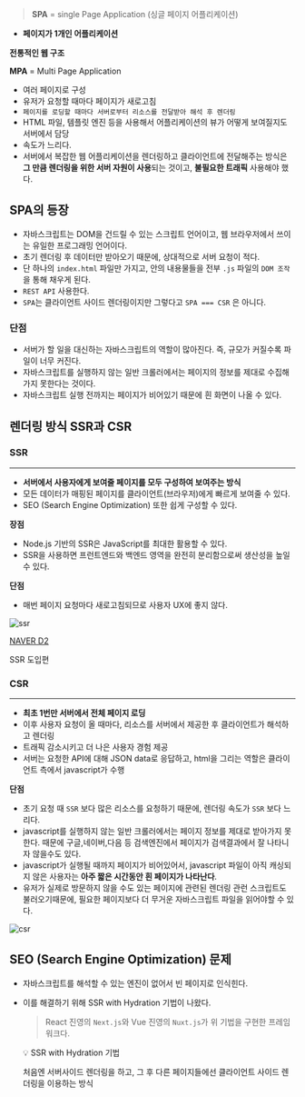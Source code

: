 > **SPA** = single Page Application (싱글 페이지 어플리케이션)

- **페이지가 1개인 어플리케이션**

**전통적인 웹 구조**

**MPA** = Multi Page Application

- 여러 페이지로 구성
- 유저가 요청할 때마다 페이지가 새로고침
- `페이지를 로딩할 때마다 서버로부터 리소스를 전달받아 해석 후 렌더링`
- HTML 파일, 템플릿 엔진 등을 사용해서 어플리케이션의 뷰가 어떻게 보여질지도 서버에서 담당
- 속도가 느리다.
- 서버에서 복잡한 웹 어플리케이션을 렌더링하고 클라이언트에 전달해주는 방식은 **그 만큼 렌더링을 위한 서버 자원이 사용**되는 것이고, **불필요한 트래픽** 사용해야 했다.

## SPA의 등장

- 자바스크립트는 DOM을 건드릴 수 있는 스크립트 언어이고, 웹 브라우저에서 쓰이는 유일한 프로그래밍 언어이다.
- 초기 렌더링 후 데이터만 받아오기 때문에, 상대적으로 서버 요청이 적다.
- 단 하나의 `index.html` 파일만 가지고, 안의 내용물들을 전부 `.js` 파일의 `DOM 조작`을 통해 채우게 된다.
- `REST API` 사용한다.
- `SPA`는 클라이언트 사이드 렌더링이지만 그렇다고 `SPA === CSR` 은 아니다.

### 단점

- 서버가 할 일을 대신하는 자바스크립트의 역할이 많아진다. 즉, 규모가 커질수록 파일이 너무 커진다.
- 자바스크립트를 실행하지 않는 일반 크롤러에서는 페이지의 정보를 제대로 수집해가지 못한다는 것이다.
- 자바스크립트 실행 전까지는 페이지가 비어있기 때문에 흰 화면이 나올 수 있다.

## 렌더링 방식 SSR과 CSR

### SSR

---

- **서버에서 사용자에게 보여줄 페이지를 모두 구성하여 보여주는 방식**
- 모든 데이터가 매핑된 페이지를 클라이언트(브라우저)에게 빠르게 보여줄 수 있다.
- SEO (Search Engine Optimization) 또한 쉽게 구성할 수 있다.

**장점**

- Node.js 기반의 SSR은 JavaScript를 최대한 활용할 수 있다.
- SSR을 사용하면 프런트엔드와 백엔드 영역을 완전히 분리함으로써 생산성을 높일 수 있다.

**단점**

- 매번 페이지 요청마다 새로고침되므로 사용자 UX에 좋지 않다.

![ssr](https://user-images.githubusercontent.com/39365737/153703463-4aed99f4-883d-40bc-8644-24dc91319f6b.png)


[NAVER D2](https://d2.naver.com/helloworld/7804182)

SSR 도입편

### CSR

---

- **최초 1번만 서버에서 전체 페이지 로딩**
- 이후 사용자 요청이 올 때마다, 리소스를 서버에서 제공한 후 클라이언트가 해석하고 렌더링
- 트래픽 감소시키고 더 나은 사용자 경험 제공
- 서버는 요청한 API에 대해 JSON data로 응답하고, html을 그리는 역할은 클라이언트 측에서 javascript가 수행

**단점**

- 초기 요청 때 `SSR` 보다 많은 리소스를 요청하기 때문에, 렌더링 속도가 `SSR` 보다 느리다.
- javascript를 실행하지 않는 일반 크롤러에서는 페이지 정보를 제대로 받아가지 못한다.
  때문에 구글,네이버,다음 등 검색엔진에서 페이지가 검색결과에서 잘 나타니자 않을수도 있다.
- javascript가 실행될 때까지 페이지가 비어있어서, javascript 파일이 아직 캐싱되지 않은 사용자는 **아주 짧은 시간동안 흰 페이지가 나타난다**.
- 유저가 실제로 방문하지 않을 수도 있는 페이지에 관련된 렌더링 관런 스크립트도 불러오기때문에, 필요한 페이지보다 더 무거운 자바스크립트 파일을 읽어야할 수 있다.

![csr](https://user-images.githubusercontent.com/39365737/153703473-86569ebe-09cc-400f-b916-bc0930598061.png)


## SEO (Search Engine Optimization) 문제

- 자바스크립트를 해석할 수 있는 엔진이 없어서 빈 페이지로 인식힌다.
- 이를 해결하기 위해 SSR with Hydration 기법이 나왔다.
  > React 진영의 `Next.js`와 Vue 진영의 `Nuxt.js`가 위 기법을 구현한 프레임 워크다.
    <aside>
    💡  SSR with Hydration 기법
  
    처음엔 서버사이드 렌더링을 하고, 그 후 다른 페이지들에선 클라이언트 사이드 렌더링을 이용하는 방식
    
    </aside>
